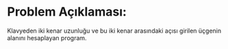 # Problem Açıklaması:
Klavyeden iki kenar uzunluğu ve bu iki kenar arasındaki açısı girilen üçgenin alanını hesaplayan program.